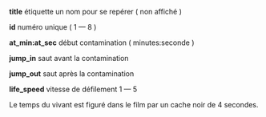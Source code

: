 


**title**
étiquette un nom pour se repérer ( non affiché )

**id** 
numéro unique ( 1 — 8 ) 

**at_min:at_sec** 
début contamination ( minutes:seconde )

**jump_in**
saut avant la contamination

**jump_out** 
saut après la contamination 

**life_speed**
vitesse de défilement 1 — 5


Le temps du vivant est figuré dans le film par un cache noir de 4 secondes.